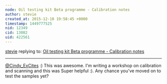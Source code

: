 ```yaml
---
node: Oil testing kit Beta programme - Calibration notes
author: stevie
created_at: 2015-12-10 19:58:45 +0000
timestamp: 1449777525
nid: 12349
cid: 13082
uid: 422561
---
```




[stevie](../profile/stevie) replying to: [Oil testing kit Beta programme - Calibration notes](../notes/Cindy_ExCites/10-31-2015/oil-testing-kit-beta-programme-calibration-notes)

----
[@Cindy_ExCites](/profile/Cindy_ExCites) :) This was awesome. I'm writing a workshop on calibration and scanning and this was Super helpful :). Any chance you've moved on to test the samples yet?